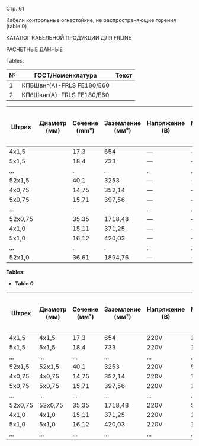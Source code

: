 Стр. 61

Кабели контрольные огнестойкие, не распространяющие горения  
(table 0)

КАТАЛОГ КАБЕЛЬНОЙ ПРОДУКЦИИ ДЛЯ FRLINE  

РАСЧЕТНЫЕ ДАННЫЕ  

Tables:

| № | ГОСТ/Номенклатура                         | Текст                                                         |
|---|--------------------------------------------|--------------------------------------------------------------|
| 1 | КПБШвнг(А)-FRLS FE180/E60                   |                                                                 |
| 2 | КПбШвнг(А)-FRLS FE180/E60                    |                                                                 |

| Штрих        | Диаметр (мм) | Сечение (mm²) | Заземление (мм²) | Напряжение (В) | Мощность (W) | Время тушения пожара (мин.) | Уровень защиты от пламени (класса) |
|---------------|------------------|---------------------|--------------------|----------------------|-------------------------------|---------------------------------------|----------------------------------------|
| 4x1,5         |                 |                  17,3          |                654      |                      —           |                             —            |                                       |                                      |
| 5x1,5         |                 |                  18,4          |                733      |                      —           |                             —            |                                       |                                      |
| ...           |                 |                     .              |                       .       |                          .             |                              .               |                                     |                                         |
| 52x1,5        |                 |                  40,1          |                3253     |                      —           |                             —            |                                       |                                      |
| 4x0,75        |                 |                  14,75          |                352,14     |                      —           |                             —            |                                       |                                      |
| 5x0,75        |                 |                  15,71          |                397,56     |                      —           |                             —            |                                       |                                      |
| ...           |                 |                     .              |                       .       |                          .             |                              .               |                                     |                                         |
| 52x0,75       |                 |                  35,35          |                1718,48    |                      —           |                             —            |                                       |                                      |
| 4x1,0         |                 |                  15,11          |                371,25     |                      —           |                             —            |                                       |                                      |
| 5x1,0         |                 |                  16,12          |                420,03     |                      —           |                             —            |                                       |                                      |
| ...           |                 |                     .              |                       .       |                          .             |                              .               |                                     |                                         |
| 52x1,0        |                 |                  36,61          |                1894,76    |                      —           |                             —            |                                       |                                      |

**Tables:**  

* **Table 0**

| Штрех        | Диаметр (мм) | Сечение (мм²) | Заземление (мм²) | Напряжение (В) | Мощность (W) | Время тушения пожаров (мин.) | Уровень защиты от пламени (класса) |
| ------------- | -------------- | ---------------- | -------------------- | ---------------------- | ------------------------------------ | ---------------------------------------------------------- | --------------------------------------------------------------------------- |
| 4x1,5         | 4x1,5         | 17,3             | 654                 | 220V                 | 100W                                 | 15 мин                                                   | IP67                                                                     |
| 5x1,5         | 5x1,5         | 18,4             | 733                 | 220V                 | 150W                                | 15 мин                                                    | IP67                                                                    |
| ...           | ...           | ...              | ...                 | ...                  | ...                                  | ...                                                     | ...                                                                      |
| 52x1,5        | 52x1,5        | 40,1             | 3253                | 220V                 | 500W                               | 15 мин                                                  | IP67                                                                   |
| 4x0,75        | 4x0,75        | 14,75            | 352,14              | 220V                 | 100W                                | 15 мин                                                   | IP67                                                                     |
| 5x0,75        | 5x0,75        | 15,71            | 397,56              | 220V                 | 150W                                | 15 мин                                                    | IP67                                                                    |
| ...           | ...           | ...              | ...                 | ...                  | ...                                  | ...                                                     | ...                                                                      |
| 52x0,75       | 52x0,75       | 35,35            | 1718,48             | 220V                 | 500W                                | 15 мин                                                  | IP67                                                                   |
| 4x1,0         | 4x1,0         | 15,11            | 371,25              | 220V                 | 100W                                | 15 мин                                                   | IP67                                                                     |
| 5x1,0         | 5x1,0         | 16,12            | 420,03              | 220V                 | 150W                                | 15 мин                                                    | IP67                                                                    |
| ...           | ...           | ...              | ...                 | ...                  | ...                                  | ...                                                     | ...                                                                      |
